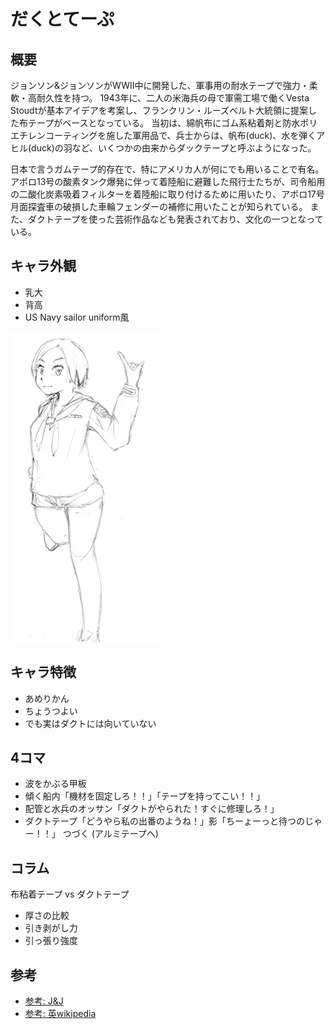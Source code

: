 # だくとてーぷ

## 概要

ジョンソン&ジョンソンがWWII中に開発した、軍事用の耐水テープで強力・柔軟・高耐久性を持つ。
1943年に、二人の米海兵の母で軍需工場で働くVesta Stoudtが基本アイデアを考案し、フランクリン・ルーズベルト大統領に提案した布テープがベースとなっている。
当初は、綿帆布にゴム系粘着剤と防水ポリエチレンコーティングを施した軍用品で、兵士からは、帆布(duck)、水を弾くアヒル(duck)の羽など、いくつかの由来からダックテープと呼ぶようになった。

日本で言うガムテープ的存在で、特にアメリカ人が何にでも用いることで有名。
アポロ13号の酸素タンク爆発に伴って着陸船に避難した飛行士たちが、司令船用の二酸化炭素吸着フィルターを着陸船に取り付けるために用いたり、アポロ17号月面探査車の破損した車輪フェンダーの補修に用いたことが知られている。
また、ダクトテープを使った芸術作品なども発表されており、文化の一つとなっている。

## キャラ外観

- 乳大
- 背高
- US Navy sailor uniform風

![DuctTape](thumbs/DuctTape.png)

## キャラ特徴

- あめりかん
- ちょうつよい
- でも実はダクトには向いていない

## 4コマ

- 波をかぶる甲板
- 傾く船内「機材を固定しろ！！」「テープを持ってこい！！」
- 配管と水兵のオッサン「ダクトがやられた！すぐに修理しろ！」
- ダクトテープ「どうやら私の出番のようね！」影「ちーょーっと待つのじゃー！！」
つづく (アルミテープへ)

## コラム
布粘着テープ vs ダクトテープ
- 厚さの比較
- 引き剥がし力
- 引っ張り強度

## 参考

- [参考: J&J](https://ourstory.jnj.com/duct-tape)
- [参考: 英wikipedia](https://en.wikipedia.org/wiki/Duct_tape#History_and_etymology)